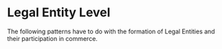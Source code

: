 # Legal Entity Level

The following patterns have to do with the formation of Legal Entities and their participation in commerce.